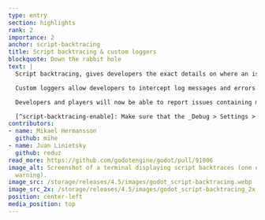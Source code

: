 ```yaml
---
type: entry
section: highlights
rank: 2
importance: 2
anchor: script-backtracing
title: Script backtracing & custom loggers
blockquote: Down the rabbit hole
text: |
  Script backtracing, gives developers the exact details on where an issue happened in the code. Even in "Release" builds.[^script-backtracing-enable]

  Custom loggers allow developers to intercept log messages and errors. That makes it possible to create a tool for reporting bugs within your game.

  Developers and players will now be able to report issues containing more accurate information of its origin.

  [^script-backtracing-enable]: Make sure that the _Debug > Settings > GDScript > Always Track Call Stacks_ project setting is enabled.
contributors:
- name: Mikael Hermansson
  github: mihe
- name: Juan Linietsky
  github: reduz
read_more: https://github.com/godotengine/godot/pull/91006
image_alt: Screenshot of a terminal displaying script backtraces (one error, one
  warning).
image_src: /storage/releases/4.5/images/godot_script-backtracing.webp
image_src_2x: /storage/releases/4.5/images/godot_script-backtracing_2x.webp
position: center-left
media_position: top
---
```

